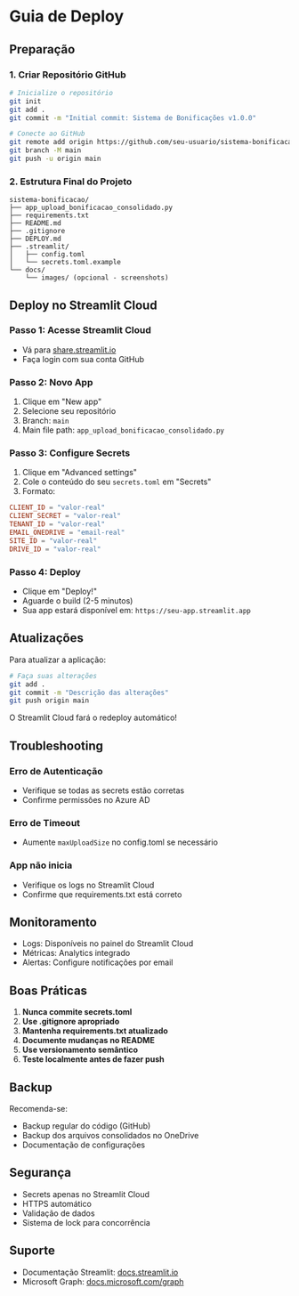 # Guia de Deploy

## Preparação

### 1. Criar Repositório GitHub

```bash
# Inicialize o repositório
git init
git add .
git commit -m "Initial commit: Sistema de Bonificações v1.0.0"

# Conecte ao GitHub
git remote add origin https://github.com/seu-usuario/sistema-bonificacao.git
git branch -M main
git push -u origin main
```

### 2. Estrutura Final do Projeto

```
sistema-bonificacao/
├── app_upload_bonificacao_consolidado.py
├── requirements.txt
├── README.md
├── .gitignore
├── DEPLOY.md
├── .streamlit/
│   ├── config.toml
│   └── secrets.toml.example
└── docs/
    └── images/ (opcional - screenshots)
```

## Deploy no Streamlit Cloud

### Passo 1: Acesse Streamlit Cloud
- Vá para [share.streamlit.io](https://share.streamlit.io)
- Faça login com sua conta GitHub

### Passo 2: Novo App
1. Clique em "New app"
2. Selecione seu repositório
3. Branch: `main`
4. Main file path: `app_upload_bonificacao_consolidado.py`

### Passo 3: Configure Secrets
1. Clique em "Advanced settings"
2. Cole o conteúdo do seu `secrets.toml` em "Secrets"
3. Formato:

```toml
CLIENT_ID = "valor-real"
CLIENT_SECRET = "valor-real"
TENANT_ID = "valor-real"
EMAIL_ONEDRIVE = "email-real"
SITE_ID = "valor-real"
DRIVE_ID = "valor-real"
```

### Passo 4: Deploy
- Clique em "Deploy!"
- Aguarde o build (2-5 minutos)
- Sua app estará disponível em: `https://seu-app.streamlit.app`

## Atualizações

Para atualizar a aplicação:

```bash
# Faça suas alterações
git add .
git commit -m "Descrição das alterações"
git push origin main
```

O Streamlit Cloud fará o redeploy automático!

## Troubleshooting

### Erro de Autenticação
- Verifique se todas as secrets estão corretas
- Confirme permissões no Azure AD

### Erro de Timeout
- Aumente `maxUploadSize` no config.toml se necessário

### App não inicia
- Verifique os logs no Streamlit Cloud
- Confirme que requirements.txt está correto

## Monitoramento

- Logs: Disponíveis no painel do Streamlit Cloud
- Métricas: Analytics integrado
- Alertas: Configure notificações por email

## Boas Práticas

1. **Nunca commite secrets.toml**
2. **Use .gitignore apropriado**
3. **Mantenha requirements.txt atualizado**
4. **Documente mudanças no README**
5. **Use versionamento semântico**
6. **Teste localmente antes de fazer push**

## Backup

Recomenda-se:
- Backup regular do código (GitHub)
- Backup dos arquivos consolidados no OneDrive
- Documentação de configurações

## Segurança

- Secrets apenas no Streamlit Cloud
- HTTPS automático
- Validação de dados
- Sistema de lock para concorrência

## Suporte

- Documentação Streamlit: [docs.streamlit.io](https://docs.streamlit.io)
- Microsoft Graph: [docs.microsoft.com/graph](https://docs.microsoft.com/graph)
